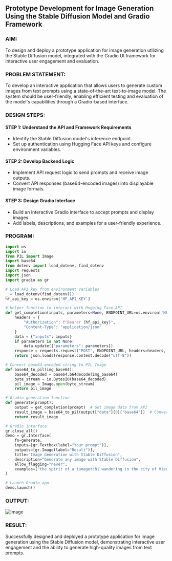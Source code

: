 ## Prototype Development for Image Generation Using the Stable Diffusion Model and Gradio Framework

### AIM:
To design and deploy a prototype application for image generation utilizing the Stable Diffusion model, integrated with the Gradio UI framework for interactive user engagement and evaluation.

### PROBLEM STATEMENT:
To develop an interactive application that allows users to generate custom images from text prompts using a state-of-the-art text-to-image model. The system should be user-friendly, enabling efficient testing and evaluation of the model's capabilities through a Gradio-based interface.
### DESIGN STEPS:

#### STEP 1: Understand the API and Framework Requirements 
- Identify the Stable Diffusion model's inference endpoint.  
- Set up authentication using Hugging Face API keys and configure environment variables.
  
#### STEP 2: Develop Backend Logic 
- Implement API request logic to send prompts and receive image outputs.  
- Convert API responses (base64-encoded images) into displayable image formats.  

#### STEP 3: Design Gradio Interface 
- Build an interactive Gradio interface to accept prompts and display images.  
- Add labels, descriptions, and examples for a user-friendly experience.

### PROGRAM:
```py
import os
import io
from PIL import Image
import base64
from dotenv import load_dotenv, find_dotenv
import requests
import json
import gradio as gr

# Load API key from environment variables
_ = load_dotenv(find_dotenv())
hf_api_key = os.environ['HF_API_KEY']

# Helper function to interact with Hugging Face API
def get_completion(inputs, parameters=None, ENDPOINT_URL=os.environ['HF_API_TTI_BASE']):
    headers = {
        "Authorization": f"Bearer {hf_api_key}",
        "Content-Type": "application/json"
    }
    data = {"inputs": inputs}
    if parameters is not None:
        data.update({"parameters": parameters})
    response = requests.request("POST", ENDPOINT_URL, headers=headers, data=json.dumps(data))
    return json.loads(response.content.decode("utf-8"))

# Convert base64-encoded string to PIL Image
def base64_to_pil(img_base64):
    base64_decoded = base64.b64decode(img_base64)
    byte_stream = io.BytesIO(base64_decoded)
    pil_image = Image.open(byte_stream)
    return pil_image

# Gradio generation function
def generate(prompt):
    output = get_completion(prompt)  # Get image data from API
    result_image = base64_to_pil(output["data"][0]["base64"])  # Convert to PIL Image
    return result_image

# Gradio interface
gr.close_all()
demo = gr.Interface(
    fn=generate,
    inputs=[gr.Textbox(label="Your prompt")],
    outputs=[gr.Image(label="Result")],
    title="Image Generation with Stable Diffusion",
    description="Generate any image with Stable Diffusion",
    allow_flagging="never",
    examples=["the spirit of a tamagotchi wandering in the city of Vienna", "a mecha robot in a favela"]
)

# Launch Gradio app
demo.launch()

```
### OUTPUT:
![image](https://github.com/user-attachments/assets/c7291a37-69a8-4e29-a70a-87664894ea79)

### RESULT:
Successfully designed and deployed a prototype application for image generation using the Stable Diffusion model, demonstrating interactive user engagement and the ability to generate high-quality images from text prompts.
